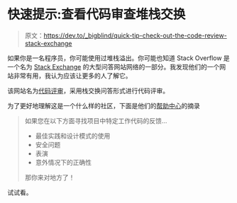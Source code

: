 # 快速提示:查看代码审查堆栈交换

> 原文：<https://dev.to/_bigblind/quick-tip-check-out-the-code-review-stack-exchange>

如果你是一名程序员，你可能使用过堆栈溢出。你可能也知道 Stack Overflow 是一个名为 [Stack Exchange](https://stackexchange.com) 的大型问答网站网络的一部分。我发现他们的一个网站非常有用，我认为应该让更多的人了解它。

该网站名为[代码评审](https://codereview.stackexchange.com)，采用栈交换问答形式进行代码评审。

为了更好地理解这是一个什么样的社区，下面是他们的[帮助中心](https://codereview.stackexchange.com/help/on-topic)的摘录

> 如果您在以下方面寻找项目中特定工作代码的反馈…
> 
> *   最佳实践和设计模式的使用
> *   安全问题
> *   表演
> *   意外情况下的正确性
> 
> 那你来对地方了！

试试看。
